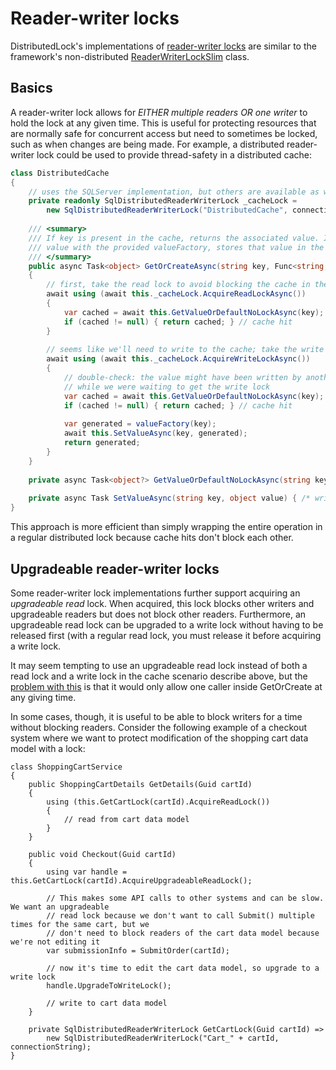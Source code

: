# Reader-writer locks

DistributedLock's implementations of [reader-writer locks](https://en.wikipedia.org/wiki/Readers%E2%80%93writer_lock) are similar to the framework's non-distributed [ReaderWriterLockSlim](https://msdn.microsoft.com/en-us/library/system.threading.readerwriterlockslim(v=vs.110).aspx) class.

## Basics

A reader-writer lock allows for *EITHER multiple readers OR one writer* to hold the lock at any given time. This is useful for protecting resources that are normally safe for concurrent access but need to sometimes be locked, such as when changes are being made. For example, a distributed reader-writer lock could be used to provide thread-safety in a distributed cache:

```C#
class DistributedCache
{
    // uses the SQLServer implementation, but others are available as well
    private readonly SqlDistributedReaderWriterLock _cacheLock = 
        new SqlDistributedReaderWriterLock("DistributedCache", connectionString);
        
    /// <summary>
    /// If key is present in the cache, returns the associated value. If key is not present, generates a new
    /// value with the provided valueFactory, stores that value in the cache, and returns the generated value.
    /// </summary>
    public async Task<object> GetOrCreateAsync(string key, Func<string, object> valueFactory)
    {
        // first, take the read lock to avoid blocking the cache in the case of a cache hit
        await using (await this._cacheLock.AcquireReadLockAsync())
        {
            var cached = await this.GetValueOrDefaultNoLockAsync(key);
            if (cached != null) { return cached; } // cache hit
        }
        
        // seems like we'll need to write to the cache; take the write lock
        await using (await this._cacheLock.AcquireWriteLockAsync())
        {
            // double-check: the value might have been written by another process 
            // while we were waiting to get the write lock
            var cached = await this.GetValueOrDefaultNoLockAsync(key);
            if (cached != null) { return cached; } // cache hit
            
            var generated = valueFactory(key);
            await this.SetValueAsync(key, generated);
            return generated;
        }
    }
    
    private async Task<object?> GetValueOrDefaultNoLockAsync(string key) { /* reads from underlying storage */ }
    
    private async Task SetValueAsync(string key, object value) { /* writes to underlying storage */ }
}
```

This approach is more efficient than simply wrapping the entire operation in a regular distributed lock because cache hits don't block each other.

## Upgradeable reader-writer locks

Some reader-writer lock implementations further support acquiring an *upgradeable read* lock. When acquired, this lock blocks other writers and upgradeable readers but does not block other readers. Furthermore, an upgradeable read lock can be upgraded to a write lock without having to be released first (with a regular read lock, you must release it before acquiring a write lock.

It may seem tempting to use an upgradeable read lock instead of both a read lock and a write lock in the cache scenario describe above, but the [problem with this](https://ayende.com/blog/4349/using-readerwriterlockslims-enterupgradeablereadlock) is that it would only allow one caller inside GetOrCreate at any giving time. 

In some cases, though, it is useful to be able to block writers for a time without blocking readers. Consider the following example of a checkout system where we want to protect modification of the shopping cart data model with a lock:

```
class ShoppingCartService
{
    public ShoppingCartDetails GetDetails(Guid cartId)
    {
        using (this.GetCartLock(cartId).AcquireReadLock())
        {
            // read from cart data model
        }
    }
    
    public void Checkout(Guid cartId)
    {
        using var handle = this.GetCartLock(cartId).AcquireUpgradeableReadLock();
        
        // This makes some API calls to other systems and can be slow. We want an upgradeable 
        // read lock because we don't want to call Submit() multiple times for the same cart, but we
        // don't need to block readers of the cart data model because we're not editing it
        var submissionInfo = SubmitOrder(cartId);
        
        // now it's time to edit the cart data model, so upgrade to a write lock
        handle.UpgradeToWriteLock();
        
        // write to cart data model
    }
    
    private SqlDistributedReaderWriterLock GetCartLock(Guid cartId) =>
        new SqlDistributedReaderWriterLock("Cart_" + cartId, connectionString);
}
```
